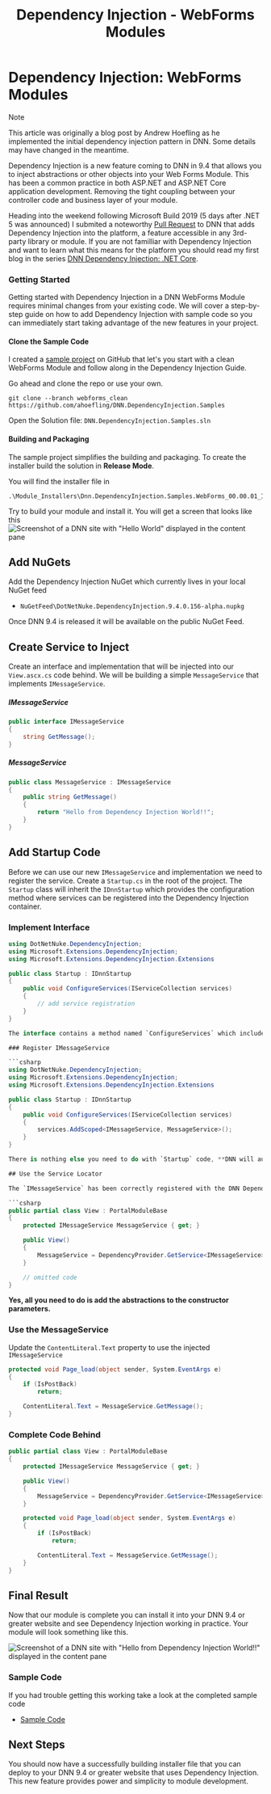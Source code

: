 ﻿---
uid: getting-started-development-fundamentals-dependency-injection-webforms
locale: en
title: Dependency Injection - WebForms Modules
dnnversion: 09.04.00
links: ["[Andrew Hoefling: DNN Dependency Injection: WebForms Modules](https://www.andrewhoefling.com/Blog/Post/dnn-dependency-injection-webforms-modules)"]
---

# Dependency Injection: WebForms Modules

> [!NOTE]
> This article was originally a blog post by Andrew Hoefling as he implemented the initial dependency injection pattern in DNN. Some details may have changed in the meantime.

Dependency Injection is a new feature coming to DNN in 9.4 that allows you to inject abstractions or other objects into your Web Forms Module. This has been a common practice in both ASP.NET and ASP.NET Core application development. Removing the tight coupling between your controller code and business layer of your module.

Heading into the weekend following Microsoft Build 2019 (5 days after .NET 5 was announced) I submited a noteworthy [Pull Request](https://github.com/dnnsoftware/Dnn.Platform/pull/2774) to DNN that adds Dependency Injection into the platform, a feature accessible in any 3rd-party library or module. If you are not familliar with Dependency Injection and want to learn what this means for the platform you should read my first blog in the series [DNN Dependency Injection: .NET Core](xref:getting-started-development-fundamentals-dependency-injection-history).

### Getting Started

Getting started with Dependency Injection in a DNN WebForms Module requires minimal changes from your existing code. We will cover a step-by-step guide on how to add Dependency Injection with sample code so you can immediately start taking advantage of the new features in your project.

#### Clone the Sample Code

I created a [sample project](https://github.com/ahoefling/DNN.DependencyInjection.Samples/tree/webforms_clean) on GitHub that let's you start with a clean WebForms Module and follow along in the Dependency Injection Guide.

Go ahead and clone the repo or use your own.

```pwsh
git clone --branch webforms_clean https://github.com/ahoefling/DNN.DependencyInjection.Samples
```

Open the Solution file: `DNN.DependencyInjection.Samples.sln`

#### Building and Packaging

The sample project simplifies the building and packaging. To create the installer build the solution in **Release Mode**.

You will find the installer file in

```
.\Module_Installers\Dnn.DependencyInjection.Samples.WebForms_00.00.01_Install.zip
```

Try to build your module and install it. You will get a screen that looks like this
![Screenshot of a DNN site with "Hello World" displayed in the content pane](https://www.andrewhoefling.com/Portals/2/adam/Image%20&%20Lightbox/Aj3Bfp2MR0uqWbT0mkgnkg/Image/DNN-webforms.JPG)

## Add NuGets

Add the Dependency Injection NuGet which currently lives in your local NuGet feed

- `NuGetFeed\DotNetNuke.DependencyInjection.9.4.0.156-alpha.nupkg`

Once DNN 9.4 is released it will be available on the public NuGet Feed.

## Create Service to Inject

Create an interface and implementation that will be injected into our `View.ascx.cs` code behind. We will be building a simple `MessageService` that implements `IMessageService`.

##### IMessageService

```csharp
public interface IMessageService
{
    string GetMessage();
}
```

##### MessageService

```csharp
public class MessageService : IMessageService
{
    public string GetMessage()
    {
        return "Hello from Dependency Injection World!!";
    }
}
```

## Add Startup Code

Before we can use our new `IMessageService` and implementation we need to register the service. Create a `Startup.cs` in the root of the project. The `Startup` class will inherit the `IDnnStartup` which provides the configuration method where services can be registered into the Dependency Injection container.

### Implement Interface

```csharp
using DotNetNuke.DependencyInjection;
using Microsoft.Extensions.DependencyInjection;
using Microsoft.Extensions.DependencyInjection.Extensions

public class Startup : IDnnStartup
{
    public void ConfigureServices(IServiceCollection services)
    {
        // add service registration
    }
}

The interface contains a method named `ConfigureServices` which includes a parameter of `IServiceCollection` which is the object that allows the code to register services. **The `IServiceCollection` is the same object used in ASP.NET Core applications which will help your module be ready for a .NET Core version of DNN**

### Register IMessageService

```csharp
using DotNetNuke.DependencyInjection;
using Microsoft.Extensions.DependencyInjection;
using Microsoft.Extensions.DependencyInjection.Extensions

public class Startup : IDnnStartup
{
    public void ConfigureServices(IServiceCollection services)
    {
        services.AddScoped<IMessageService, MessageService>();
    }
}

There is nothing else you need to do with `Startup` code, **DNN will automatically invoke the code and register your services**.

## Use the Service Locator

The `IMessageService` has been correctly registered with the DNN Dependency Injection Provider. The WebForms Module is ready to start using the `DependencyProvider` to resolve the registrations, this is where the services are included in the constructor with minimal work from the module developer.

```csharp
public partial class View : PortalModuleBase
{
    protected IMessageService MessageService { get; }

    public View()
    {
        MessageService = DependencyProvider.GetService<IMessageService>();
    }

    // omitted code
}
```

**Yes, all you need to do is add the abstractions to the constructor parameters.**

### Use the MessageService

Update the `ContentLiteral.Text` property to use the injected `IMessageService`

```csharp
protected void Page_load(object sender, System.EventArgs e)
{
    if (IsPostBack)
        return;

    ContentLiteral.Text = MessageService.GetMessage();
}
```

### Complete Code Behind

```csharp
public partial class View : PortalModuleBase
{
    protected IMessageService MessageService { get; }

    public View()
    {
        MessageService = DependencyProvider.GetService<IMessageService>();
    }

    protected void Page_load(object sender, System.EventArgs e)
    {
        if (IsPostBack)
            return;

        ContentLiteral.Text = MessageService.GetMessage();
    }
}
```

## Final Result

Now that our module is complete you can install it into your DNN 9.4 or greater website and see Dependency Injection working in practice. Your module will look something like this.

![Screenshot of a DNN site with "Hello from Dependency Injection World!!" displayed in the content pane](https://www.andrewhoefling.com/Portals/2/adam/Image%20&%20Lightbox/Yoqdnb2whEOdveiS0oKKmQ/Image/DNN-webforms-di.JPG)

### Sample Code

If you had trouble getting this working take a look at the completed sample code

- [Sample Code](https://github.com/ahoefling/DNN.DependencyInjection.Samples/tree/webforms_di)

## Next Steps

You should now have a successfully building installer file that you can deploy to your DNN 9.4 or greater website that uses Dependency Injection. This new feature provides power and simplicity to module development.
